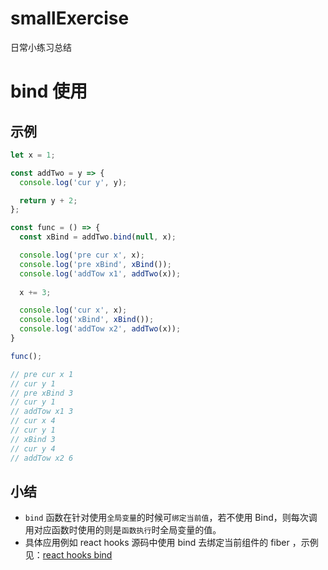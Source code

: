# smallExercise
日常小练习总结

# bind 使用

## 示例

```js
let x = 1;

const addTwo = y => {
  console.log('cur y', y);

  return y + 2;
};

const func = () => {
  const xBind = addTwo.bind(null, x);

  console.log('pre cur x', x);
  console.log('pre xBind', xBind());
  console.log('addTow x1', addTwo(x));
  
  x += 3;

  console.log('cur x', x);
  console.log('xBind', xBind());
  console.log('addTow x2', addTwo(x));
}

func();

// pre cur x 1
// cur y 1
// pre xBind 3
// cur y 1
// addTow x1 3
// cur x 4
// cur y 1
// xBind 3
// cur y 4
// addTow x2 6
```

## 小结

- `bind` 函数在针对使用`全局变量`的时候可`绑定当前值`，若不使用 Bind，则每次调用对应函数时使用的则是`函数执行`时全局变量的值。
- 具体应用例如 react hooks 源码中使用 bind 去绑定当前组件的 fiber ，示例见：[react hooks bind](https://github.com/facebook/react/blob/main/packages/react-reconciler/src/ReactFiberHooks.js#L1186)

